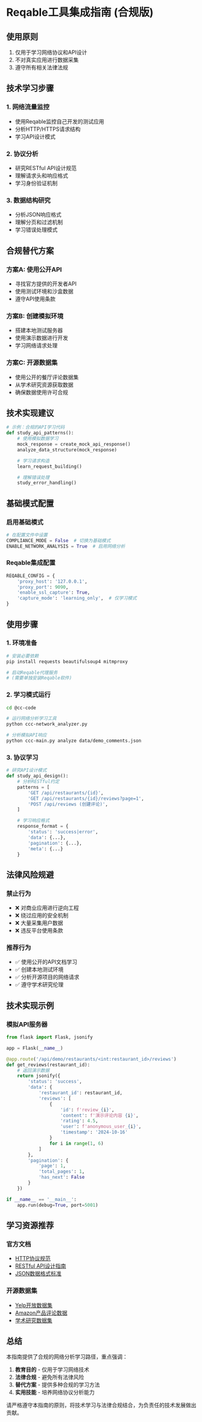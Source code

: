 # Reqable工具集成指南 (合规版)

## 使用原则
1. 仅用于学习网络协议和API设计
2. 不对真实应用进行数据采集
3. 遵守所有相关法律法规

## 技术学习步骤

### 1. 网络流量监控
- 使用Reqable监控自己开发的测试应用
- 分析HTTP/HTTPS请求结构
- 学习API设计模式

### 2. 协议分析
- 研究RESTful API设计规范
- 理解请求头和响应格式
- 学习身份验证机制

### 3. 数据结构研究
- 分析JSON响应格式
- 理解分页和过滤机制
- 学习错误处理模式

## 合规替代方案

### 方案A: 使用公开API
- 寻找官方提供的开发者API
- 使用测试环境和沙盒数据
- 遵守API使用条款

### 方案B: 创建模拟环境
- 搭建本地测试服务器
- 使用演示数据进行开发
- 学习网络请求处理

### 方案C: 开源数据集
- 使用公开的餐厅评论数据集
- 从学术研究资源获取数据
- 确保数据使用许可合规

## 技术实现建议
```python
# 示例：合规的API学习代码
def study_api_patterns():
    # 使用模拟数据学习
    mock_response = create_mock_api_response()
    analyze_data_structure(mock_response)

    # 学习请求构造
    learn_request_building()

    # 理解错误处理
    study_error_handling()
```

## 基础模式配置

### 启用基础模式
```python
# 在配置文件中设置
COMPLIANCE_MODE = False  # 切换为基础模式
ENABLE_NETWORK_ANALYSIS = True  # 启用网络分析
```

### Reqable集成配置
```python
REQABLE_CONFIG = {
    'proxy_host': '127.0.0.1',
    'proxy_port': 9090,
    'enable_ssl_capture': True,
    'capture_mode': 'learning_only',  # 仅学习模式
}
```

## 使用步骤

### 1. 环境准备
```bash
# 安装必要依赖
pip install requests beautifulsoup4 mitmproxy

# 启动Reqable代理服务
# (需要单独安装Reqable软件)
```

### 2. 学习模式运行
```bash
cd @cc-code

# 运行网络分析学习工具
python ccc-network_analyzer.py

# 分析模拟API响应
python ccc-main.py analyze data/demo_comments.json
```

### 3. 协议学习
```python
# 研究API设计模式
def study_api_design():
    # 分析RESTful约定
    patterns = [
        'GET /api/restaurants/{id}',
        'GET /api/restaurants/{id}/reviews?page=1',
        'POST /api/reviews (创建评论)',
    ]

    # 学习响应格式
    response_format = {
        'status': 'success|error',
        'data': {...},
        'pagination': {...},
        'meta': {...}
    }
```

## 法律风险规避

### 禁止行为
- ❌ 对商业应用进行逆向工程
- ❌ 绕过应用的安全机制
- ❌ 大量采集用户数据
- ❌ 违反平台使用条款

### 推荐行为
- ✅ 使用公开的API文档学习
- ✅ 创建本地测试环境
- ✅ 分析开源项目的网络请求
- ✅ 遵守学术研究伦理

## 技术实现示例

### 模拟API服务器
```python
from flask import Flask, jsonify

app = Flask(__name__)

@app.route('/api/demo/restaurants/<int:restaurant_id>/reviews')
def get_reviews(restaurant_id):
    # 返回演示数据
    return jsonify({
        'status': 'success',
        'data': {
            'restaurant_id': restaurant_id,
            'reviews': [
                {
                    'id': f'review_{i}',
                    'content': f'演示评论内容 {i}',
                    'rating': 4.5,
                    'user': f'anonymous_user_{i}',
                    'timestamp': '2024-10-16'
                }
                for i in range(1, 6)
            ]
        },
        'pagination': {
            'page': 1,
            'total_pages': 1,
            'has_next': False
        }
    })

if __name__ == '__main__':
    app.run(debug=True, port=5001)
```

## 学习资源推荐

### 官方文档
- [HTTP协议规范](https://developer.mozilla.org/zh-CN/docs/Web/HTTP)
- [RESTful API设计指南](https://restfulapi.net/)
- [JSON数据格式标准](https://www.json.org/json-zh.html)

### 开源数据集
- [Yelp开放数据集](https://www.yelp.com/dataset)
- [Amazon产品评论数据](https://nijianmo.github.io/amazon/)
- [学术研究数据集](https://archive.ics.uci.edu/ml/datasets.php)

## 总结

本指南提供了合规的网络分析学习路径，重点强调：

1. **教育目的** - 仅用于学习网络技术
2. **法律合规** - 避免所有法律风险
3. **替代方案** - 提供多种合规的学习方法
4. **实用技能** - 培养网络协议分析能力

请严格遵守本指南的原则，将技术学习与法律合规结合，为负责任的技术发展做出贡献。
